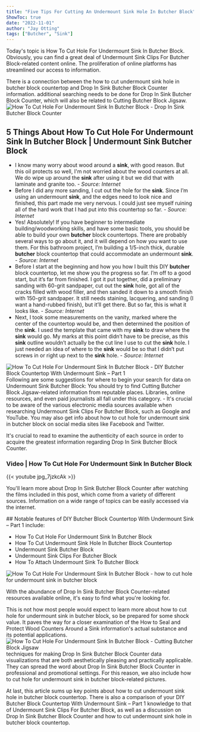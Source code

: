 ```yaml
---
title: "Five Tips For Cutting An Undermount Sink Hole In Butcher Block"
ShowToc: true 
date: "2022-11-01"
author: "Jay Otting" 
tags: ["Butcher", "Sink"]
---
```


	
Today's topic is How To Cut Hole For Undermount Sink In Butcher Block. Obviously, you can find a great deal of Undermount Sink Clips For Butcher Block-related content online. The proliferation of online platforms has streamlined our access to information.

There is a connection between the how to cut undermount sink hole in butcher block countertop and Drop In Sink Butcher Block Counter information. additional searching needs to be done for Drop In Sink Butcher Block Counter, which will also be related to Cutting Butcher Block Jigsaw.
<img loading="lazy" src="http://www.uglyducklinghouse.com/wp-content/uploads/2013/10/How-to-Fix-a-Bad-Cut-in-Butcher-Block-Counters-with-an-Undermount-Sink-3.jpg" onerror="this.onerror=null;this.src='https://blogger.googleusercontent.com/img/a/AVvXsEhe7F7TRXHtjiKvHb5vS7DmnxvpHiDyoYyYvm1nHB3Qp2_w3BnM6A2eq4v7FYxCC9bfZt3a9vIMtAYEKUiaDQbHMg-ViyGmRIj39MLp0bGFfgfYw1Dc9q_H-T0wiTm3l0Uq42dETrN9eC8aGJ9_IORZsxST1AcLR7np1koOfcc7tnHa4S8Mwz_xD9d0=s16000';" alt="How To Cut Hole For Undermount Sink In Butcher Block - Drop In Sink Butcher Block Counter" >

## 5 Things About How To Cut Hole For Undermount Sink In Butcher Block | Undermount Sink Butcher Block
-   I know many worry about wood around a **sink**, with good reason. But this oil protects so well, I'm not worried about the wood counters at all. We do wipe up around the **sink** after using it but we did that with laminate and granite too. - <cite>Source: Internet</cite>
-   Before I did any more sanding, I cut out the hole for the **sink**. Since I’m using an undermount **sink**, and the edges need to look nice and finished, this part made me very nervous. I could just see myself ruining all of the hard work that I had put into this countertop so far. - <cite>Source: Internet</cite>
-   Yes! Absolutely! If you have beginner to intermediate building/woodworking skills, and have some basic tools, you should be able to build your own **butcher** block countertops. There are probably several ways to go about it, and it will depend on how you want to use them. For this bathroom project, I’m building a 1/5-inch thick, durable **butcher** block countertop that could accommodate an undermount **sink**. - <cite>Source: Internet</cite>
-   Before I start at the beginning and how you how I built this DIY **butcher** block countertop, let me show you the progress so far. I’m off to a good start, but it’s far from finished. I got it put together, did a preliminary sanding with 60-grit sandpaper, cut out the **sink** hole, got all of the cracks filled with wood filler, and then sanded it down to a smooth finish with 150-grit sandpaper. It still needs staining, lacquering, and sanding (I want a hand-rubbed finish), but it’ll get there. But so far, this is what it looks like. - <cite>Source: Internet</cite>
-   Next, I took some measurements on the vanity, marked where the center of the countertop would be, and then determined the position of the **sink**. I used the template that came with my **sink** to draw where the **sink** would go. My marks at this point didn’t have to be precise, as this **sink** outline wouldn’t actually be the cut line I use to cut the **sink** hole. I just needed an idea of where to the **sink** would be so that I didn’t put screws in or right up next to the **sink** hole. - <cite>Source: Internet</cite>


<img loading="lazy" src="https://images.abeautifulmess.com/uploads/typekit/.a/6a00d8358081ff69e201a73e06cec3970d-800wi" onerror="this.onerror=null;this.src='https://blogger.googleusercontent.com/img/a/AVvXsEhe7F7TRXHtjiKvHb5vS7DmnxvpHiDyoYyYvm1nHB3Qp2_w3BnM6A2eq4v7FYxCC9bfZt3a9vIMtAYEKUiaDQbHMg-ViyGmRIj39MLp0bGFfgfYw1Dc9q_H-T0wiTm3l0Uq42dETrN9eC8aGJ9_IORZsxST1AcLR7np1koOfcc7tnHa4S8Mwz_xD9d0=s16000';" alt="How To Cut Hole For Undermount Sink In Butcher Block - DIY Butcher Block Countertop With Undermount Sink – Part 1" >
Following are some suggestions for where to begin your search for data on Undermount Sink Butcher Block:
You should try to find Cutting Butcher Block Jigsaw-related information from reputable places. Libraries, online resources, and even paid journalists all fall under this category.
- It's crucial to be aware of the various electronic media sources available when researching Undermount Sink Clips For Butcher Block, such as Google and YouTube. You may also get info about how to cut hole for undermount sink in butcher block on social media sites like Facebook and Twitter.

It's crucial to read to examine the authenticity of each source in order to acquire the greatest information regarding Drop In Sink Butcher Block Counter.

### Video | How To Cut Hole For Undermount Sink In Butcher Block
{{< youtube jpg_7jzkcAk >}} 

You'll learn more about Drop In Sink Butcher Block Counter after watching the films included in this post, which come from a variety of different sources. Information on a wide range of topics can be easily accessed via the internet.
<script async="async" data-cfasync="false" src="//normallydemandedalter.com/fe63df3c5408708b15d8dc3d9b206b31/invoke.js"></script>
<div id="container-fe63df3c5408708b15d8dc3d9b206b31"></div>
## Notable features of DIY Butcher Block Countertop With Undermount Sink – Part 1 include:

- How To Cut Hole For Undermount Sink In Butcher Block
- How To Cut Undermount Sink Hole In Butcher Block Countertop
- Undermount Sink Butcher Block
- Undermount Sink Clips For Butcher Block
- How To Attach Undermount Sink To Butcher Block

 <img loading="lazy" src="https://www.uglyducklinghouse.com/wp-content/uploads/2013/10/How-to-Fix-a-Bad-Cut-in-Butcher-Block-Counters-with-an-Undermount-Sink-11.jpg" onerror="this.onerror=null;this.src='https://blogger.googleusercontent.com/img/a/AVvXsEhe7F7TRXHtjiKvHb5vS7DmnxvpHiDyoYyYvm1nHB3Qp2_w3BnM6A2eq4v7FYxCC9bfZt3a9vIMtAYEKUiaDQbHMg-ViyGmRIj39MLp0bGFfgfYw1Dc9q_H-T0wiTm3l0Uq42dETrN9eC8aGJ9_IORZsxST1AcLR7np1koOfcc7tnHa4S8Mwz_xD9d0=s16000';" alt="How To Cut Hole For Undermount Sink In Butcher Block - how to cut hole for undermount sink in butcher block" >

With the abundance of Drop In Sink Butcher Block Counter-related resources available online, it's easy to find what you're looking for.

This is not how most people would expect to learn more about how to cut hole for undermount sink in butcher block, so be prepared for some shock value. It paves the way for a closer examination of the How to Seal and Protect Wood Counters Around a Sink information's actual substance and its potential applications.
<img loading="lazy" src="https://www.uglyducklinghouse.com/wp-content/uploads/2013/10/How-to-Fix-a-Bad-Cut-in-Butcher-Block-Counters-with-an-Undermount-Sink-7.jpg" onerror="this.onerror=null;this.src='https://blogger.googleusercontent.com/img/a/AVvXsEhe7F7TRXHtjiKvHb5vS7DmnxvpHiDyoYyYvm1nHB3Qp2_w3BnM6A2eq4v7FYxCC9bfZt3a9vIMtAYEKUiaDQbHMg-ViyGmRIj39MLp0bGFfgfYw1Dc9q_H-T0wiTm3l0Uq42dETrN9eC8aGJ9_IORZsxST1AcLR7np1koOfcc7tnHa4S8Mwz_xD9d0=s16000';" alt="How To Cut Hole For Undermount Sink In Butcher Block - Cutting Butcher Block Jigsaw" >
techniques for making Drop In Sink Butcher Block Counter data visualizations that are both aesthetically pleasing and practically applicable. They can spread the word about Drop In Sink Butcher Block Counter in professional and promotional settings. For this reason, we also include how to cut hole for undermount sink in butcher block-related pictures.

At last, this article sums up key points about how to cut undermount sink hole in butcher block countertop. There is also a comparison of your DIY Butcher Block Countertop With Undermount Sink – Part 1 knowledge to that of Undermount Sink Clips For Butcher Block, as well as a discussion on Drop In Sink Butcher Block Counter and how to cut undermount sink hole in butcher block countertop.
	
	

